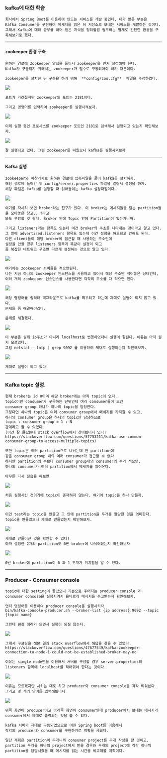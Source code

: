 ### kafka에 대한 학습
    회사에서 Spring Boot를 이용하여 만드는 서비스를 개발 중인데, 내가 맡은 부분은
    Kafka Consumer를 구현하여 메세지를 읽은 뒤 저장소로 보내는 서비스를 개발하는 것이다.
    그래서 Kafka에 대해 공부를 하며 얻은 지식을 정리할겸 업무와는 별개로 간단한 환경을 구축해보기로 했다.
    
------------------------------------------------------------------------------------
#### zookeeper 환경 구축
    원하는 경로에 Zookeeper 알집을 풀어서 zookeeper를 먼저 설정해야 한다. 
    Kafka가 구동되기 위해서는 zookeeper가 필수로 구동되어야 하기 때문이다.
    
    zookeeper를 설치한 뒤 구동을 하기 위해  **config/zoo.cfg**  파일을 수정하였다.
    
<img src="/image/zookeeper setting.png"></img>

    포트가 가려졌지만 zookeeper의 포트는 2181이다.
    
    그리고 명령어를 입력하여 zookeeper를 실행시켜보자.
<img src="/image/zookeeper start.png"></img>

    이제 실행 중인 프로세스를 zookeeper 포트인 2181로 검색해서 실행되고 있는지 확인해보자.
<img src="/image/zookeeper port.png"></img>

    잘 실행되고 있다. 그럼 zookeeper를 띄웠으니 kafka를 실행시켜보자
-----------------------------------------------------------------------------------
#### Kafka 실행
    zookeeper와 마찬가지로 원하는 경로에 압축파일을 풀어 kafka를 설치하자.
    해당 경로에 들어간 뒤 config/server.properties 파일을 열어서 설정을 하자.
    해당 파일은 kafka를 실행할 때 읽어들이는 kafka 설정파일이다.
<img src="/image/kafka server.png"></img>

    여기를 자세히 보면 broker라는 친구가 있다. 이 broker는 메세지들을 담는 partition들을 모아놓은 창고...?라고
    봐도 무방할 것 같다. Broker 안에 Topic 안에 Partition이 있는거니까.
    
    그리고 listeners라는 항목도 있는데 이건 broker의 주소를 나타내는 것이라고 알고 있다.
    그 밑에 advertised.listeners 항목도 있는데 이건 설정을 해도되고 안해도 된다. 
    다른 client들이 해당 broker에 접근할 때 사용하는 주소인데
    설정을 안할 경우 listeners 항목과 똑같이 설정이 되고 
    좀 복잡한 네트워크 구조면 다르게 설정하는 것으로 알고 있다.
<img src="/image/kafka server zookeeper.png"></img>
    
    
    여기에는 zookeeper 서버들을 적으면된다. 
    나는 지금 하나의 zookeeper 인스턴스를 사용하고 있어서 해당 주소만 적어놓은 상태인데, 
    여러 개의 zookeeper 인스턴스를 사용한다면 각각의 주소를 다 적으면 된다.
    
<img src="/image/kafka daemon.png"></img>

    해당 명령어를 입력해 백그라운드로 kafka를 띄우려고 하는데 제대로 실행이 되지 않고 있다.
    문제를 좀 해결해야겠다.

    문제를 해결했다.
<img src="/image/kafka zookeeper fix.png"></img>

    이 부분을 실제 ip주소가 아니라 localhost로 변경하였더니 실행이 잘된다. 이유는 아직 뭔지 모르겠다.
    그럼 netstat - lntp | grep 9092 를 이용하여 제대로 실행되는지 확인해보자.
<img src="/image/kafka success.png"></img>

    제대로 실행이 되고 있다!
---------------------------------------------------------------------------------------
### Kafka topic 설정.
    현재 broker는 id 0이며 해당 broker에는 아직 topic이 없다. 
    topic이란 consumer가 구독하는 단위인데 여러 consumer들이 모인 
    consumer group 하나가 하나의 topic을 담당한다. 
    그렇다면 하나의 topic은 여러 consumer group에서 메세지를 가져갈 수 있고,
    하나의 consumer group은 하나의 topic만 담당하므로
    topic : consumer group = 1 : N 
    관계라고 할 수 있겠다.
    (이건 잘 몰랐는데 stack overflow에서 찾아봤더니 있다!
    https://stackoverflow.com/questions/57753211/kafka-use-common-consumer-group-to-access-multiple-topics)
    
    또한 topic은 여러 partition으로 나뉘는데 한 partition에 
    같은 consumer group 내의 여러 consumer가 접근할 수 없다.
    하지만 partition의 수보다 consumer group내의 consumer의 수가 적으면,
    하나의 consumer가 여러 partition에서 메세지를 읽어온다.
    
    아무튼 다시 실습을 해보면
<img src="/image/topic initial.png"></img>
    
    처음 실행시킨 것이기에 topic이 존재하지 않는다. 여기에 topic을 하나 만들자.
<img src="/image/topic create.png"></img>
    
    이건 test라는 topic을 만들고 그 안에 partition을 두개를 할당한 것을 의미한다.
    topic을 만들었으니 제대로 만들었는지 확인해보자.
    
<img src="/image/topic check.png"></img>
    
    제대로 만들어진 것을 확인할 수 있다!
    아까 설정한 2개의 partition도 0번 broker에 나뉘어졌는지 확인해보자
    
<img src="/image/partition check.png"></img>

    0번 broker에 partition이 0 과 1 두개가 위치함을 알 수 있다.
    
--------------------------------------------------------------------------------------------------------------
### Producer - Consumer console 

    topic에 대한 setting이 끝났으니 기본으로 주어지는 producer console 과
    consumer console을 실행시켜서 올바르게 메시지를 주고받는지 확인해보자.
    
    먼저 명령어를 이용하여 producer console을 실행시키자
    bin/kafka-console-producer.sh --broker-list {ip address}:9092 --topic {topic name}
    
    그런데 웬걸 에러가 뜨면서 실행이 되질 않는다.
<img src="/image/producer error.png"></img>

    그래서 구글링을 해본 결과 stack overflow에서 해답을 찾을 수 있었다.
    https://stackoverflow.com/questions/47677549/kafka-zookeeper-connection-to-node-1-could-not-be-established-broker-may-no
    
    이유는 single node만을 이용해서 서버를 구성할 경우 server.properties의
    listeners 항목에 localhost를 적어줘야 한다는 것이다.
    
<img src="/image/kafka re setting.png"></img>
    
    이유는 모르겠지만 시키는 대로 하고 producer와 consumer console을 각각 띄워본다.
    그리고 몇 개의 단어를 입력해봤더니
<img src="/image/comm success2.png"></img>
    
    위쪽 화면이 producer이고 아래쪽 화면이 consumer인데 producer에서 보내는 메시지가
    consumer에서 제대로 출력되는 것을 볼 수 있다.
    
    kafka 서버가 제대로 구동되었으므로 이젠 Spring boot를 이용해서 
    각각의 producer와 consumer를 구현하기로 계획을 세웠다.
    
    일단 계획은 partition이 두개니까 consumer project를 두개 작성을 할 것이고, 
    partition 두개를 하나의 project에서 받을 경우와 두개의 project에 각각 하나씩
    partition을 담당시켰을 떄 메시지를 읽는 시간을 비교해볼 계획이다.
